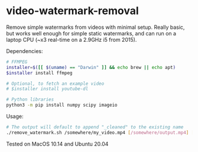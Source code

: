 # video-watermark-removal
Remove simple watermarks from videos with minimal setup.
Really basic, but works well enough for simple static watermarks, and can run on a laptop CPU (~x3 real-time on a 2.9GHz i5 from 2015).

Dependencies:
```sh
# FFMPEG
installer=$([[ $(uname) == "Darwin" ]] && echo brew || echo apt)
$installer install ffmpeg

# Optional, to fetch an example video
# $installer install youtube-dl

# Python libraries
python3 -m pip install numpy scipy imageio
```

Usage:
```sh
# The output will default to append "_cleaned" to the existing name
./remove_watermark.sh /somewhere/my_video.mp4 [/somewhere/output.mp4] [max_keyframes_to_extract]
```

Tested on MacOS 10.14 and Ubuntu 20.04
